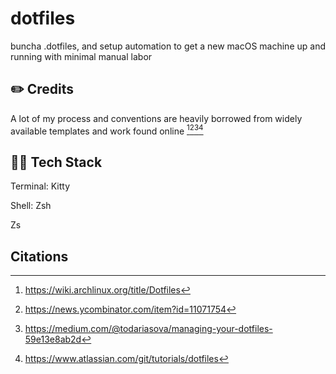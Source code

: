 # dotfiles
buncha .dotfiles, and setup automation to get a new macOS machine up and running with minimal manual labor

## ✏️ Credits

A lot of my process and conventions are heavily borrowed from widely available templates and work found online [^1][^2][^3][^4]

## 👨‍💻 Tech Stack

Terminal: Kitty

Shell: Zsh

Zs



## Citations

[^1]: https://wiki.archlinux.org/title/Dotfiles
[^2]: https://news.ycombinator.com/item?id=11071754
[^3]: https://medium.com/@todariasova/managing-your-dotfiles-59e13e8ab2d
[^4]: https://www.atlassian.com/git/tutorials/dotfiles




